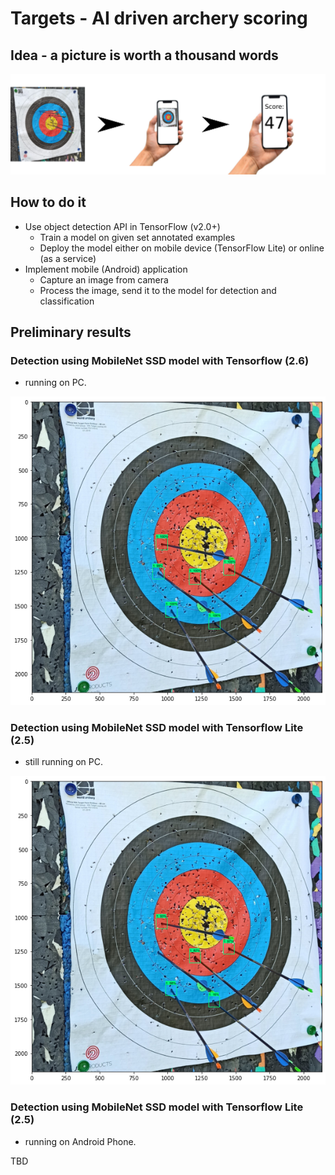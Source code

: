 # Targets - AI driven archery scoring

## Idea - a picture is worth a thousand words

![idea](doc/img/idea.svg)


## How to do it

* Use object detection API in TensorFlow (v2.0+)
  * Train a model on given set annotated examples
  * Deploy the model either on mobile device (TensorFlow Lite) or online (as a service)
* Implement mobile (Android) application
  * Capture an image from camera
  * Process the image, send it to the model for detection and classification

## Preliminary results

### Detection using MobileNet SSD model with Tensorflow (2.6)
* running on PC.

![idea](doc/img/preliminary_tf.png)

### Detection using MobileNet SSD model with Tensorflow Lite (2.5)
* still running on PC.

![idea](doc/img/preliminary_tflite.png)

### Detection using MobileNet SSD model with Tensorflow Lite (2.5)
* running on Android Phone.

TBD
